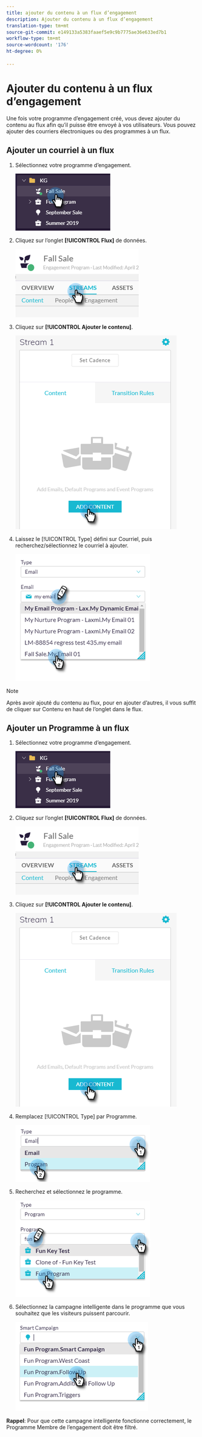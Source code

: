```yaml
---
title: ajouter du contenu à un flux d’engagement
description: Ajouter du contenu à un flux d’engagement
translation-type: tm+mt
source-git-commit: e149133a5383faaef5e9c9b7775ae36e633ed7b1
workflow-type: tm+mt
source-wordcount: '176'
ht-degree: 0%

---
```



# Ajouter du contenu à un flux d’engagement

Une fois votre programme d’engagement créé, vous devez ajouter du contenu au flux afin qu’il puisse être envoyé à vos utilisateurs. Vous pouvez ajouter des courriers électroniques ou des programmes à un flux.

## Ajouter un courriel à un flux

1. Sélectionnez votre programme d’engagement.

   ![Image un](/help/sky/assets/engagement-programs/add-content-to-an-engagement-stream/add-content-to-an-engagement-stream-1.png)

1. Cliquez sur l’onglet **[!UICONTROL Flux]** de données.

   ![Image 2](/help/sky/assets/engagement-programs/add-content-to-an-engagement-stream/add-content-to-an-engagement-stream-2.png)

1. Cliquez sur **[!UICONTROL Ajouter le contenu]**.

   ![Image trois](/help/sky/assets/engagement-programs/add-content-to-an-engagement-stream/add-content-to-an-engagement-stream-3.png)

1. Laissez le [!UICONTROL Type] défini sur Courriel, puis recherchez/sélectionnez le courriel à ajouter.

   ![Image 4](/help/sky/assets/engagement-programs/add-content-to-an-engagement-stream/add-content-to-an-engagement-stream-4.png)

>[!NOTE]
>
>Après avoir ajouté du contenu au flux, pour en ajouter d’autres, il vous suffit de cliquer sur Contenu en haut de l’onglet dans le flux.

## Ajouter un Programme à un flux

1. Sélectionnez votre programme d’engagement.

   ![Image 5](/help/sky/assets/engagement-programs/add-content-to-an-engagement-stream/add-content-to-an-engagement-stream-5.png)

1. Cliquez sur l’onglet **[!UICONTROL Flux]** de données.

   ![Image six](/help/sky/assets/engagement-programs/add-content-to-an-engagement-stream/add-content-to-an-engagement-stream-6.png)

1. Cliquez sur **[!UICONTROL Ajouter le contenu]**.

   ![Image sept](/help/sky/assets/engagement-programs/add-content-to-an-engagement-stream/add-content-to-an-engagement-stream-7.png)

1. Remplacez [!UICONTROL Type] par Programme.

   ![Image huit](/help/sky/assets/engagement-programs/add-content-to-an-engagement-stream/add-content-to-an-engagement-stream-8.png)

1. Recherchez et sélectionnez le programme.

   ![Image neuf](/help/sky/assets/engagement-programs/add-content-to-an-engagement-stream/add-content-to-an-engagement-stream-9.png)

1. Sélectionnez la campagne intelligente dans le programme que vous souhaitez que les visiteurs puissent parcourir.

   ![Image dix](/help/sky/assets/engagement-programs/add-content-to-an-engagement-stream/add-content-to-an-engagement-stream-10.png)

**Rappel**: Pour que cette campagne intelligente fonctionne correctement, le Programme Membre de l’engagement doit être filtré.
